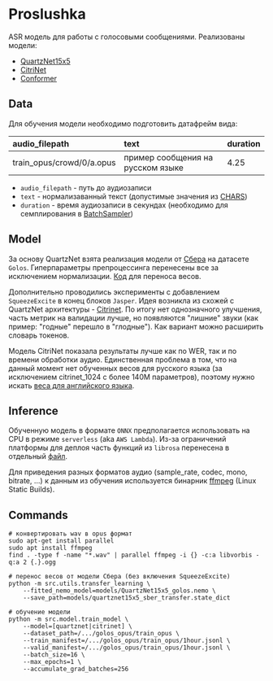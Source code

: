 # Proslushka

ASR модель для работы с голосовыми сообщениями. Реализованы модели:
- [QuartzNet15x5](https://arxiv.org/pdf/1910.10261)
- [CitriNet](https://arxiv.org/pdf/2104.01721)
- [Conformer](https://arxiv.org/pdf/2005.08100)

## Data
Для обучения модели необходимо подготовить датафрейм вида:

| audio_filepath            | text                               | duration  |
|:--------------------------|:-----------------------------------|:----------|
| train_opus/crowd/0/a.opus | пример сообщения на русском языке  | 4.25      |

- `audio_filepath` - путь до аудиозаписи
- `text` - нормализаванный текст (допустимые значения из [CHARS](src/features/tokenizer.py))
- `duration` - время аудиозаписи в секундах (необходимо для семплирования в [BatchSampler](src/features/dataset.py))

## Model
За основу QuartzNet взята реализация модели от [Сбера](https://github.com/salute-developers/golos/tree/master)
на датасете `Golos`. Гиперпараметры препроцессинга перенесены все за исключением нормализации.
[Код](src/utils/transfer_learning.py) для переноса весов.

Дополнительно проводились эксперименты с добавлением `SqueezeExcite` в конец блоков `Jasper`.
Идея возникла из схожей с QuartzNet архитектуры - [Citrinet](https://arxiv.org/pdf/2104.01721).
По итогу нет однозначного улучшения, часть метрик на валидации лучше, но появляются "лишние"
звуки (как пример: "годные" перешло в "глодные"). Как вариант можно расширить словарь токенов.

Модель CitriNet показала результаты лучше как по WER, так и по времени обработки аудио. Единственная проблема в том,
что на данный момент нет обученных весов для русского языка (за исключением citrinet_1024 с более 140M параметров),
поэтому нужно искать [веса для английского языка](https://huggingface.co/nvidia/stt_en_citrinet_384_ls).

## Inference
Обученную модель в формате `ONNX` предполагается использовать на CPU в режиме `serverless`
(aka `AWS Lambda`). Из-за ограничений платформы для деплоя часть функций из `librosa` перенесена
в отдельный [файл](src/app/librosa.py).

Для приведения разных форматов аудио (sample_rate, codec, mono, bitrate, ...) к данным 
из обучения используется бинарник [ffmpeg](https://ffmpeg.org/download.html) (Linux Static Builds).

## Commands

```shell
# конвертировать wav в opus формат
sudo apt-get install parallel
sudo apt install ffmpeg
find . -type f -name "*.wav" | parallel ffmpeg -i {} -c:a libvorbis -q:a 2 {.}.ogg

# перенос весов от модели Сбера (без включения SqueezeExcite)
python -m src.utils.transfer_learning \
    --fitted_nemo_model=models/QuartzNet15x5_golos.nemo \
    --save_path=models/quartznet15x5_sber_transfer.state_dict

# обучение модели
python -m src.model.train_model \
    --model=[quartznet|citrinet] \
    --dataset_path=/.../golos_opus/train_opus \
    --train_manifest=/.../golos_opus/train_opus/1hour.jsonl \
    --valid_manifest=/.../golos_opus/train_opus/1hour.jsonl \
    --batch_size=16 \
    --max_epochs=1 \
    --accumulate_grad_batches=256
```
